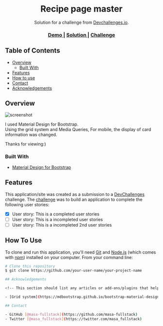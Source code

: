 <!-- Please update value in the {}  -->

<h1 align="center">Recipe page master</h1>

<div align="center">
   Solution for a challenge from  <a href="http://devchallenges.io" target="_blank">Devchallenges.io</a>.
</div>

<div align="center">
  <h3>
    <a href="https://nostalgic-shockley-645bf5.netlify.app/images/demo.gif">
      Demo
    </a>
    <span> | </span>
    <a href="https://nostalgic-shockley-645bf5.netlify.app/">
      Solution
    </a>
    <span> | </span>
    <a href="https://devchallenges.io/challenges/OEKdUZ6xs0h99C38XVht">
      Challenge
    </a>
  </h3>
</div>

<!-- TABLE OF CONTENTS -->

## Table of Contents

- [Overview](#overview)
  - [Built With](#built-with)
- [Features](#features)
- [How to use](#how-to-use)
- [Contact](#contact)
- [Acknowledgements](#acknowledgements)

<!-- OVERVIEW -->

## Overview

![screenshot](./images/demo.gif)

I used Material Design for Bootstrap.<br>
Using the grid system and Media Queries, For mobile, the display of card information was changed.

Thanks for viewing:)

### Built With

<!-- This section should list any major frameworks that you built your project using. Here are a few examples.-->

- [Material Design for Bootstrap](https://mdbootstrap.github.io/bootstrap-material-design/)

## Features

<!-- List the features of your application or follow the template. Don't share the figma file here :) -->

This application/site was created as a submission to a [DevChallenges](https://devchallenges.io/challenges) challenge. The [challenge](https://devchallenges.io/challenges/TtUjDt19eIHxNQ4n5jps) was to build an application to complete the following user stories:

- [x] User story: This is a completed user stories
- [ ] User story: This is a incompleted user stories
- [ ] User story: This is a incompleted 2nd user stories

## How To Use

To clone and run this application, you'll need [Git](https://git-scm.com) and [Node.js](https://nodejs.org/en/download/) (which comes with [npm](http://npmjs.com)) installed on your computer. From your command line:

```bash
# Clone this repository
$ git clone https://github.com/your-user-name/your-project-name

## Acknowledgements

<!-- This section should list any articles or add-ons/plugins that helps you to complete the project. This is optional but it will help you in the future. For exmpale -->

- [Grid system](https://mdbootstrap.github.io/bootstrap-material-design/docs/4.0/layout/grid/)

## Contact

- GitHub [@masa-fullstack](https://github.com/masa-fullstack)
- Twitter [@masa_fullstack](https://twitter.com/masa_fullstack)
```
